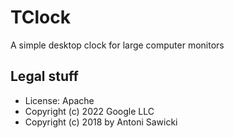 # TClock

A simple desktop clock for large computer monitors

## Legal stuff

- License: Apache
- Copyright (c) 2022 Google LLC
- Copyright (c) 2018 by Antoni Sawicki